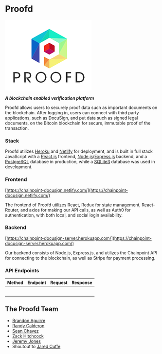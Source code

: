 # Proofd

![Proofd Logo](/client/src/assets/Proofd_3.png)

**_A blockchain enabled verification platform_**

Proofd allows users to securely proof data such as important documents on the blockchain. After logging in, users can connect with third party applications, such as DocuSign, and put data such as signed legal documents, on the Bitcoin blockchain for secure, immutable proof of the transaction.

### Stack

Proofd utilizes [Heroku](https://www.heroku.com/) and [Netlify](https://www.netlify.com/) for deployment, and is built in full stack JavaScript with a [React.js](https://reactjs.org/) frontend, [Node.js](https://nodejs.org/en/)/[Express.js](https://expressjs.com/) backend, and a [PostgreSQL](https://www.postgresql.org) database in production, while a [SQLite3](https://www.sqlite.org/index.html) database was used in development.

### Frontend

[https://chainpoint-docusign.netlify.com/](https://chainpoint-docusign.netlify.com/)

The frontend of Proofd utilizes React, Redux for state management, React-Router, and axios for making our API calls, as well as Auth0 for authentication, with both local, and social login availability.

### Backend

[https://chainpoint-docusign-server.herokuapp.com/](https://chainpoint-docusign-server.herokuapp.com/)

Our backend consists of Node.js, Express.js, and utilizes the Chainpoint API for connecting to the blockchain, as well as Stripe for payment processing.

### API Endpoints

| Method | Endpoint | Request | Response |
| ------ | -------- | ------- | -------- |
|        |          |         |          |
|        |          |         |          |
|        |          |         |          |
|        |          |         |          |
|        |          |         |          |
|        |          |         |          |

## The Proofd Team

- [Brandon Aguirre](https://github.com/DirupT)
- [Randy Calderon](https://github.com/RandyCalderon)
- [Sean Chavez](https://github.com/seanchavez)
- [Zack Hitchcock](https://github.com/zackhitch)
- [Jeremy Jones](https://github.com/crypto-jones)
- Shoutout to [Jared Cuffe](https://github.com/jcuffe)
